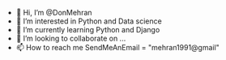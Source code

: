 - 👋 Hi, I’m @DonMehran
- 👀 I’m interested in Python and Data science
- 🌱 I’m currently learning Python and Django
- 💞️ I’m looking to collaborate on ...
- 📫 How to reach me SendMeAnEmail = "mehran1991@gmail"

<!---
DonMehran/DonMehran is a ✨ special ✨ repository because its `README.md` (this file) appears on your GitHub profile.
You can click the Preview link to take a look at your changes.
--->
